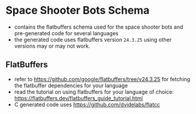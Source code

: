 # Space Shooter Bots Schema
- contains the flatbuffers schema used for the space shooter bots and pre-generated code for several languages
- the generated code uses flatbuffers version `24.3.25` using other versions may or may not work.

## FlatBuffers 
 - refer to https://github.com/google/flatbuffers/tree/v24.3.25 for fetching the flatbuffer dependencies for your language
 - read the tutorial on using flatbuffers for your language of choice: https://flatbuffers.dev/flatbuffers_guide_tutorial.html
 - C generated code uses https://github.com/dvidelabs/flatcc 

